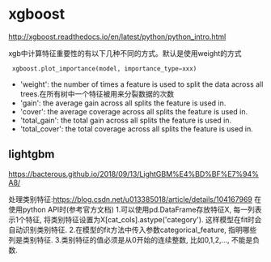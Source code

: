 # xgboost
http://xgboost.readthedocs.io/en/latest/python/python_intro.html





xgb中计算特征重要性的有以下几种不同的方式。默认是使用weight的方式
```python
 xgboost.plot_importance(model, importance_type=xxx)
```

* 'weight': the number of times a feature is used to split the data across all trees.在所有树中一个特征被用来分裂数据的次数
* 'gain': the average gain across all splits the feature is used in.
* 'cover': the average coverage across all splits the feature is used in.
* 'total_gain': the total gain across all splits the feature is used in.
* 'total_cover': the total coverage across all splits the feature is used in.


## lightgbm

https://bacterous.github.io/2018/09/13/LightGBM%E4%BD%BF%E7%94%A8/


处理类别特征:https://blog.csdn.net/u013385018/article/details/104167969
在使用python API时(参考官方文档)
1.可以使用pd.DataFrame存放特征X, 每一列表示1个特征, 将类别特征设置为X[cat_cols].astype('category'). 这样模型在fit时会自动识别类别特征.
2.在模型的fit方法中传入参数categorical_feature, 指明哪些列是类别特征.
3.类别特征的值必须是从0开始的连续整数, 比如0,1,2,..., 不能是负数.

